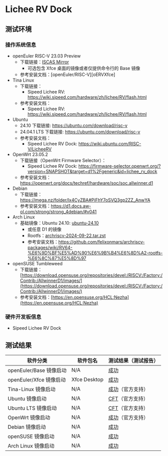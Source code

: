 # Lichee RV Dock

## 测试环境

### 操作系统信息

- openEuler RISC-V 23.03 Preview
  - 下载链接：[ISCAS Mirror][oERVDL]
    - 可选包含 Xfce 桌面的镜像或者仅提供命令行的 Base 镜像
  - 参考安装文档：[openEuler/RISC-V][oERVXfce]
- Tina Linux
  - 下载链接：
    - Sipeed Lichee RV: https://wiki.sipeed.com/hardware/zh/lichee/RV/flash.html
  - 参考安装文档：
    - Sipeed Lichee RV: https://wiki.sipeed.com/hardware/zh/lichee/RV/flash.html
- Ubuntu 
  - 24.10 下载链接: https://ubuntu.com/download/risc-v
  - 24.04.1 LTS 下载链接: https://ubuntu.com/download/risc-v
  - 参考安装文档：
    - Sipeed Lichee RV Dock: https://wiki.ubuntu.com/RISC-V/LicheeRV
- OpenWrt 23.05.2
  - 下载链接（OpenWrt Firmware Selector）：
    - Sipeed Lichee RV Dock: https://firmware-selector.openwrt.org/?version=SNAPSHOT&target=d1%2Fgeneric&id=lichee_rv_dock
  - 参考安装文档：https://openwrt.org/docs/techref/hardware/soc/soc.allwinner.d1
- Debian
  - 下载链接：https://mega.nz/folder/lx4CyZBA#PiFhY7oSVQ3gp2ZZ_AnwYA
  - 参考安装文档：https://d1.docs.aw-ol.com/strong/strong_4debian/#v041
- Arch Linux
  - 基础镜像：Ubuntu 24.10: [ubuntu-24.10](https://ubuntu.com/download/risc-v) 
    - 或任意 D1 的镜像
    - Rootfs：[archriscv-2024-09-22.tar.zst](https://archriscv.felixc.at/images/archriscv-2024-09-22.tar.zst)
    - 参考安装文档：https://github.com/felixonmars/archriscv-packages/wiki/RV64-%E6%9D%BF%E5%AD%90%E6%9B%B4%E6%8D%A2-rootfs-%E6%8C%87%E5%8D%97
- openSUSE Tumbleweed
  - 下载链接：[https://download.opensuse.org/repositories/devel:/RISCV:/Factory:/Contrib:/AllwinnerD1/images/](https://download.opensuse.org/repositories/devel:/RISCV:/Factory:/Contrib:/AllwinnerD1/images/)
  - 参考安装文档：[https://en.opensuse.org/HCL:Nezha](https://en.opensuse.org/HCL:Nezha)

### 硬件开发板信息

- Sipeed Lichee RV Dock

## 测试结果

| 软件分类                | 软件包名     | 测试结果（测试报告）          |
|-------------------------|--------------|-------------------------------|
| openEuler/Base 镜像启动 | N/A          | [成功][oERV]                  |
| openEuler/Xfce 镜像启动 | Xfce Desktop | [成功][oERV]                  |
| Tina-Linux 镜像启动     | N/A          | [成功][TinaNezha]（官方支持） |
| Ubuntu 镜像启动         | N/A          | [CFT][Ubuntu]（官方支持）     |
| Ubuntu LTS 镜像启动     | N/A          | [CFT][Ubuntu-LTS]（官方支持） |
| OpenWrt 镜像启动        | N/A          | [成功][OpenWrt]（官方支持）   |
| Debian 镜像启动         | N/A          | [成功][Debian]                |
| openSUSE 镜像启动       | N/A          | [成功][openSUSE]              |
| Arch Linux 镜像启动     | N/A          | [成功][Arch]                  |

[oERVDL]: https://mirror.iscas.ac.cn/openeuler-sig-riscv/openEuler-RISC-V/preview/openEuler-23.03-V1-riscv64/D1/
[oERV]: ./openEuler/README_zh.md
[TinaNezha]: ./TinaLinux/README_zh.md
[Ubuntu]: ./Ubuntu/README_zh.md
[Ubuntu-LTS]: ./Ubuntu/README_LTS_zh.md
[OpenWrt]: ./OpenWrt/README_zh.md
[Debian]: ./Debian/README_zh.md
[openSUSE]: ./openSUSE/README_zh.md
[Arch]: ./ArchLinux/README_zh.md
